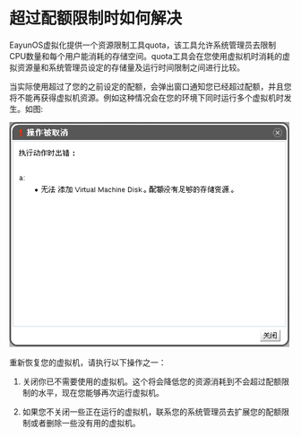# 超过配额限制时如何解决

EayunOS虚拟化提供一个资源限制工具quota，该工具允许系统管理员去限制CPU数量和每个用户能消耗的存储空间。quota工具会在您使用虚拟机时消耗的虚拟资源量和系统管理员设定的存储量及运行时间限制之间进行比较。

当实际使用超过了您的之前设定的配额，会弹出窗口通知您已经超过配额，并且您将不能再获得虚拟机资源。例如这种情况会在您的环境下同时运行多个虚拟机时发生。如图:

![图7](../images/user-run-vm-7.png)

重新恢复您的虚拟机，请执行以下操作之一：

1.  关闭你已不需要使用的虚拟机。这个将会降低您的资源消耗到不会超过配额限制的水平，现在您能够再次运行虚拟机。

2.  如果您不关闭一些正在运行的虚拟机，联系您的系统管理员去扩展您的配额限制或者删除一些没有用的虚拟机。

  
